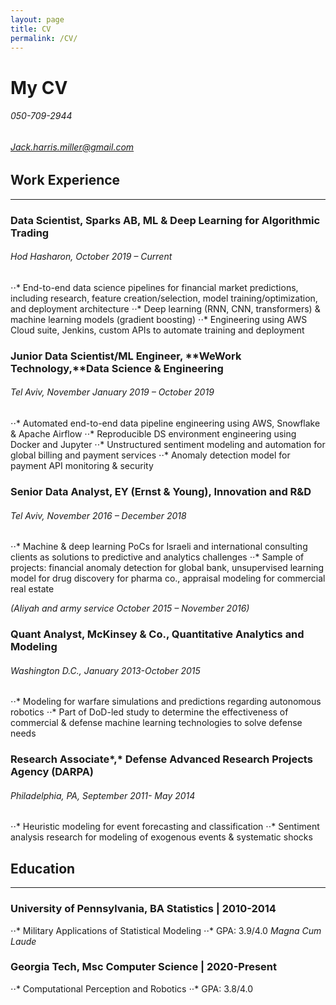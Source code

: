 ```yaml
---
layout: page
title: CV
permalink: /CV/
---
```


**My CV**
===========

###### 050-709-2944
###### Jack.harris.miller@gmail.com

## **Work Experience**
---------------------

### Data Scientist, **Sparks AB,** ML & Deep Learning for Algorithmic Trading
###### Hod Hasharon, October 2019 – Current
⋅⋅* End-to-end data science pipelines for financial market predictions, including research, feature creation/selection, model training/optimization, and deployment architecture
⋅⋅* Deep learning (RNN, CNN, transformers) & machine learning models (gradient boosting)
⋅⋅* Engineering using AWS Cloud suite, Jenkins, custom APIs to automate training and deployment

### Junior Data Scientist/ML Engineer, **WeWork Technology,**Data Science & Engineering
###### Tel Aviv, November January 2019 – October 2019
⋅⋅* Automated end-to-end data pipeline engineering using AWS, Snowflake & Apache Airflow
⋅⋅* Reproducible DS environment engineering using Docker and Jupyter
⋅⋅* Unstructured sentiment modeling and automation for global billing and payment services
⋅⋅* Anomaly detection model for payment API monitoring & security

### Senior Data Analyst, **EY (Ernst & Young)**, Innovation and R&D
###### Tel Aviv, November 2016 – December 2018
⋅⋅* Machine & deep learning PoCs for Israeli and international consulting clients as solutions to predictive and analytics challenges
⋅⋅* Sample of projects: financial anomaly detection for global bank, unsupervised learning model for drug discovery for pharma co., appraisal modeling for commercial real estate

*(Aliyah and army service October 2015 – November 2016)*

### Quant Analyst, **McKinsey & Co.**, Quantitative Analytics and Modeling
###### Washington D.C., January 2013-October 2015
⋅⋅* Modeling for warfare simulations and predictions regarding autonomous robotics
⋅⋅* Part of DoD-led study to determine the effectiveness of commercial & defense machine learning technologies to solve defense needs

### Research Associate*,* **Defense Advanced Research Projects Agency (DARPA)**
###### Philadelphia, PA, September 2011- May 2014
⋅⋅* Heuristic modeling for event forecasting and classification
⋅⋅* Sentiment analysis research for modeling of exogenous events & systematic shocks

## **Education**
----------------

### **University of Pennsylvania**, BA Statistics | 2010-2014
⋅⋅* Military Applications of Statistical Modeling
⋅⋅* GPA: 3.9/4.0 *Magna Cum Laude*

### **Georgia Tech**, Msc Computer Science | 2020-Present
⋅⋅* Computational Perception and Robotics
⋅⋅* GPA: 3.8/4.0
